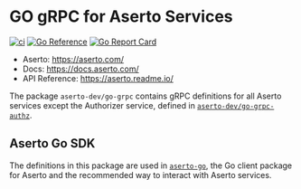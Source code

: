 # GO gRPC for Aserto Services


[![ci](https://github.com/aserto-dev/go-grpc/actions/workflows/ci.yaml/badge.svg)](https://github.com/aserto-dev/go-grpc/actions/workflows/ci.yaml)
[![Go Reference](https://pkg.go.dev/badge/github.com/aserto-dev/go-grpc.svg)](https://pkg.go.dev/github.com/aserto-dev/go-grpc)
[![Go Report Card](https://goreportcard.com/badge/github.com/aserto-dev/go-grpc)](https://goreportcard.com/report/github.com/aserto-dev/go-grpc)

* Aserto: https://aserto.com/
* Docs: https://docs.aserto.com/
* API Reference: https://aserto.readme.io/

The package `aserto-dev/go-grpc` contains gRPC definitions for all Aserto services except the Authorizer service,
defined in [`aserto-dev/go-grpc-authz`](https://github.com/aserto-dev/go-grpc-authz).

## Aserto Go SDK

The definitions in this package are used in [`aserto-go`](https://github.com/aserto-dev/aserto-go), the Go client
package for Aserto and the recommended way to interact with Aserto services.
